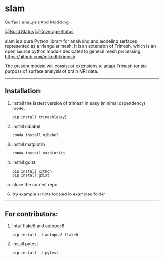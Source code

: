 # slam
Surface anaLysis And Modeling

[![Build Status](https://travis-ci.org/gauzias/slam.svg?branch=master)](https://travis-ci.org/gauzias/slam) 
[![Coverage Status](https://coveralls.io/repos/github/gauzias/slam/badge.svg?branch=master)](https://coveralls.io/github/gauzias/slam?branch=master)

slam is a pure Python library for analysing and modeling surfaces represented as a triangular mesh.
It is an extension of Trimesh, which is an open source python module dedicated to general mesh processing:
https://github.com/mikedh/trimesh

The present module will consist of extensions to adapt Trimesh for the purpose of surface analysis of brain MRI data.

------------------
Installation:
------------------

1. install the lastest version of trimesh in easy (minimal dependency) mode:
    ```
    pip install trimesh[easy]
    ```
2. install nibabel
    ```
    conda install nibabel
    ```
3. install matplotlib
    ```
    conda install matplotlib
    ```
4. install gdist
    ```
    pip install cython
    pip install gdist
    ```
5. clone the current repo

6. try example scripts located in examples folder


------------------
For contributors:
------------------

1. intall flake8 and autopep8
    ```
    pip install -U autopep8 flake8
   ```

2. install pytest
    ```bash
    pip install -U pytest 
    ```


